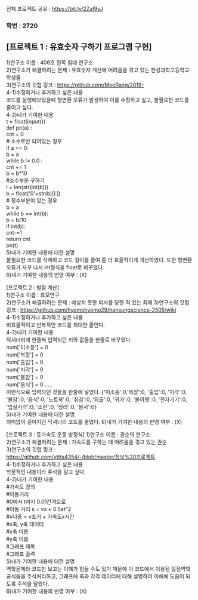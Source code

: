 전체 프로젝트 공유 : https://bit.ly/2ZaI9sJ

### 학번 : 2720

## [프로젝트 1 : 유효숫자 구하기 프로그램 구현]  
1)연구소 이름 : 406호 왼쪽 침대 연구소  
2)연구소가 해결하려는 문제 : 유효숫자 계산에 어려움을 겪고 있는 한성과학고등학교 학생들  
3)연구소의 깃헙 링크 : 
https://github.com/MeeRang/2019-  
4-1)수정하거나 추가하고 싶은 내용  
코드를 실행해보았을때 형변환 오류가 발생하여 이를 수정하고 싶고, 불필요한 코드를 줄이고 싶다.  
4-2)내가 기여한 내용  
t = float(input())  
def pn(a) :  
    cnt = 0  
    # 소수로만 되어있는 경우  
    if a == 0:  
        b = a  
        while b != 0.0 :    
            cnt += 1  
            b = b*10  
            #소수부분 구하기  
            l = len(str(int(b)))  
            b = float('0'+str(b)[l:])  
    # 정수부분이 있는 경우  
    b = a  
    while b == int(b):  
        b = b/10  
        if int(b):  
            cnt-=1  
    return cnt  
pn(t)   
5)내가 기여한 내용에 대한 설명  
불필요한 코드를 삭제하고 코드 길이를 줄여 좀 더 효율적이게 개선하였다. 또한 형변환 오류가 자꾸 나서 int형식을 float로 바꾸었다.  
6)내가 기여한 내용의 반영 여부 : (X)  


[프로젝트 2 : 벌점 계산]  
1)연구소 이름 : 효모연구  
2)연구소가 해결하려는 문제 : 예상치 못한 퇴사를 당한 적 있는 최재
3)연구소의 깃헙 링크 : 
https://github.com/hyomohyomo29/hansungscience-2505/wiki  
4-1)수정하거나 추가하고 싶은 내용  
비효율적이고 반복적인 코드를 최대한 줄인다.  
4-2)내가 기여한 내용  
딕셔너리에 한줄씩 입력되던 키와 값들을 한줄로 바꾸었다.  
num['미소등'] = 0  
num['복장'] = 0  
num['출입'] = 0  
num['지각'] = 0  
num['불참'] = 0  
num['음식'] = 0   .....  
이런식으로 입력되던 것들을 한줄에 넣었다.
{'미소등':0,'복장':0, '출입':0, '지각':0, '불참':0, '음식':0, '노트북':0, '취침':0, '외출':0, '귀가':0, '불이행':0, '전자기기':0, '입실시각':0, '소란':0, '정리':0, '봉사':0}  
5)내가 기여한 내용에 대한 설명  
의미없이 길어지던 딕셔너리 코드를 줄였다.
6)내가 기여한 내용의 반영 여부 : (X)  


[프로젝트 3 : 등가속도 운동 방정식]
1)연구소 이름 : 권순의 연구소  
2)연구소가 해결하려는 문제 : 가속도를 구하는 데 어려움을 겪고 있는 권순    
3)연구소의 깃헙 링크 :   
https://github.com/yttts4354/-/blob/master/정보%20프로젝트  
4-1)수정하거나 추가하고 싶은 내용    
학문적인 내용이라 주석을 달고 싶다.  
4-2)내가 기여한 내용  
    #가속도 정의   
    #이동거리  
    #0에서 t까지 0.01간격으로  
    #이동 거리 s = vx + 0.5at^2  
    #v나중 = v초기 + 가속도x시간  
    #x축, y축 데이터  
    #x축 이름  
    #y축 이름  
    #그래프 제목  
    #그래프 출력  
5)내가 기여한 내용에 대한 설명  
역학문제라 코드만 보고는 이해가 힘들 수도 있기 때문에 이 코드에서 이용된 질점역학 공식들을 주석처리하고, 그래프에 축과 각각 데이터에 대해 설명하여 이해에 도움이 되도록 주석을 달았다.  
6)내가 기여한 내용의 반영 여부 : (X)  

